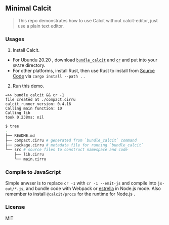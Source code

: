 
Minimal Calcit
----

> This repo demonstrates how to use Calcit without calcit-editor, just use a plain text editor.

### Usages

1. Install Calcit.

  * For Ubundu 20.20 , download [`bundle_calcit`](http://bin.calcit-lang.org/linux/bundle_calcit) and [`cr`](http://bin.calcit-lang.org/linux/cr) and put into your `$PATH` directory.
  * For other platforms, install Rust, then use Rust to install from [Source Code](https://github.com/calcit-lang/calcit_runner.rs) via `cargo install --path .` .

2. Run this demo.

```
=>> bundle_calcit && cr -1
file created at ./compact.cirru
calcit_runner version: 0.4.16
Calling main function: 10
Calling lib
took 0.238ms: nil
```


```bash
$ tree
.
├── README.md
├── compact.cirru # generated from `bundle_calcit` command
├── package.cirru # metadata file for running `bundle_calcit`
└── src # source files to construct namespace and code
    ├── lib.cirru
    └── main.cirru
```

### Compile to JavaScript

Simple anwser is to replace `cr -1` with `cr -1 --emit-js` and compile into `js-out/*.js`, and bundle code with Webpack or [estrella](https://github.com/rsms/estrella) in Node.js mode. Also remember to install `@calcit/procs` for the runtime for Node.js .

### License

MIT
